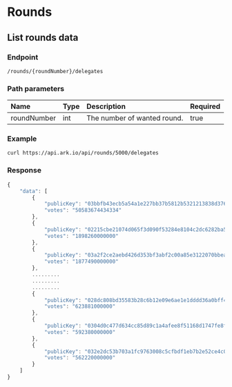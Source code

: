 # Rounds

## List rounds data

### Endpoint

```text
/rounds/{roundNumber}/delegates
```

### Path parameters

| Name | Type | Description | Required |
| :--- | :--- | :--- | :--- |
| roundNumber | int | The number of wanted round. | true |

### Example

```text
curl https://api.ark.io/api/rounds/5000/delegates
```

### Response

```javascript
{
    "data": [
        {
            "publicKey": "03bbfb43ecb5a54a1e227bb37b5812b5321213838d376e2b455b6af78442621dec",
            "votes": "50583674434334"
        },
        {
            "publicKey": "02215cbe21074d065f3d090f53284e8104c2dc6282ba50bf155adcdfdbcfe325d5",
            "votes": "1898260000000"
        },
        {
            "publicKey": "03a2f2ce2aebd426d353bf3abf2c00a85e3122070bbeaa04b73eba2a6119dbc620",
            "votes": "1877490000000"
        },
        .........
        .........
        ......... 
        {
            "publicKey": "028dc808bd35583b28c6b12e09e6ae1e1dddd36a0bff4e5467d95d920b3caa4867",
            "votes": "623881000000"
        },
        {
            "publicKey": "0304d0c477d634cc85d89c1a4afee8f51168d1747fe8fd79cabc26565e49eb8a7a",
            "votes": "592380000000"
        },
        {
            "publicKey": "032e2dc53b703a1fc9763008c5cfbdf1eb7b2e52ce4c0998b790b5d08430e3720a",
            "votes": "562220000000"
        }
    ]
}
```

